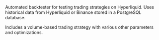 Automated backtester for testing trading strategies on Hyperliquid. Uses historical data from Hyperliquid or Binance stored in a PostgreSQL database.

Includes a volume-based trading strategy with various other parameters and optimizations.
